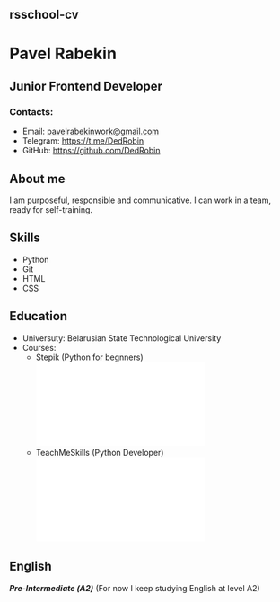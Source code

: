 ## rsschool-cv

# Pavel Rabekin

## Junior Frontend Developer

### Contacts:
- Email: pavelrabekinwork@gmail.com
- Telegram: https://t.me/DedRobin
- GitHub: https://github.com/DedRobin

## About me
I am purposeful, responsible and communicative. I can work in a team, ready for self-training.

## Skills
- Python
- Git
- HTML
- CSS

## Education
- Universuty: Belarusian State Technological University
- Courses:
    - Stepik (Python for begnners)
    ![stepik-certificate-python-for-beginners](images/stepik-certificate-python-for-beginners.pdf)
    - TeachMeSkills (Python Developer)
    ![teachmeskills-certificate-python-developer](images/teachmeskills-certificate-python-developer.pdf)

## English
***Pre-Intermediate (А2)*** (For now I keep studying English at level A2)